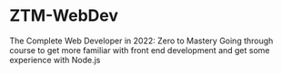 # ZTM-WebDev
 The Complete Web Developer in 2022: Zero to Mastery
 Going through course to get more familiar with front end development and get some experience with Node.js
